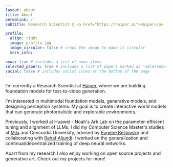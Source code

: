 ```yaml
---
layout: about
title: About
permalink: /
subtitle: Research Scientist @ <a href="https://haiper.ai">Haiper</a>

profile:
  align: right
  image: profile.jpg
  image_circular: false # crops the image to make it circular
  more_info:

news: true # includes a list of news items
selected_papers: true # includes a list of papers marked as "selected={true}"
social: false # includes social icons at the bottom of the page
---
```



I’m currently a Research Scientist at [Haiper](https://haiper.ai), where we are building foundation models for text-to-video generation.

I'm interested in multimodal foundation models, generative models, and designing perception systems. My goal is to create interactive world models that can generate photorealistic and explorable environments.

Previously, I worked at Huawei - Noah's Ark Lab on the parameter-efficient tuning and alignment of LLMs.
I did my Computer Science Master's studies at [Mila](https://mila.quebec/en) and Concordia University, advised by [Eugene Belilovsky](https://eugenium.github.io/) and collaborating with [Rahaf Aljundi](https://scholar.google.com/citations?user=YLh7yrwAAAAJ&hl=en). I worked on the generalization and continual/decentralized training of deep neural networks.
 
Apart from my research I also enjoy working on open source projects and generative art. Check out my projects for more!

<!-- ##### Research

My research has focused on exploring innovative paradigms for the next generation of large-scale deep learning systems, given any source of supervision. These systems will exhibit continuous growth in modalities (multi-modal learning), tasks (continual learning), and computation (decentralized learning). -->


<!-- ##### Writings

I like sharing my thoughts and writings on machine learning ideas, concepts, and applications on my [Blog](/blog/) and [Twitter](https://twitter.com/naderasadi_). -->